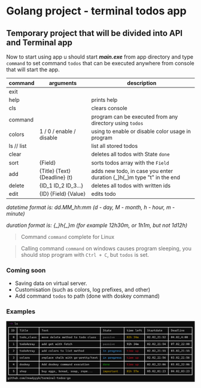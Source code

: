 # Golang project - terminal todos app

## Temporary project that will be divided into API and Terminal app

Now to start using app u should start ***main.exe*** from app directory and type `command` to set command `todos` that can be executed anywhere from console that will start the app.

| command    | arguments                     | description                                                              |
|------------|-------------------------------|--------------------------------------------------------------------------|
| exit       |                               |                                                                          |
| help       |                               | prints help                                                              |
| cls        |                               | clears console                                                           |
| command    |                               | program can be executed from any directory using `todos`                 |
| colors     | 1 / 0 / enable / disable      | using to enable or disable color usage in program                        |
| ls // list |                               | list all stored todos                                                    |
| clear      |                               | deletes all todos with State `done`                                      |
| sort       | {Field}                       | sorts todos array with the `Field`                                       |
| add        | {Title} {Text} {Deadline} (t) | adds new todo, in case you enter duration {\_}h{\_}m type "t" in the end |
| delete     | {ID\_1 ID\_2 ID\_3...}        | deletes all todos with written ids                                       |
| edit       | {ID} {Field} {Value}          | edits todo                                                               |

_datetime format is: dd.MM_hh:mm (d - day, M - month, h - hour, m - minute)_

_duration format is: {\_}h{\_}m (for example 12h30m, or 1h1m, but not 1d12h)_

> Command `command` complete for Linux

> Calling command `command` on windows causes program sleeping, you should stop program with `Ctrl + C`, but `todos` is set.

[//]: # (> Crashing with command `command` solved)
### Coming soon
- Saving data on virtual server.
- Customisation (such as colors, log prefixes, and other)
- Add command `todos` to path (done with doskey command)

### Examples
![example](./todo-ex.png)
